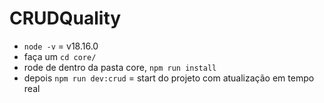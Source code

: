 # CRUDQuality

- `node -v` =  v18.16.0
- faça um `cd core/`
- rode de dentro da pasta core, `npm run install`
- depois `npm run dev:crud` = start do projeto com atualização em tempo real

